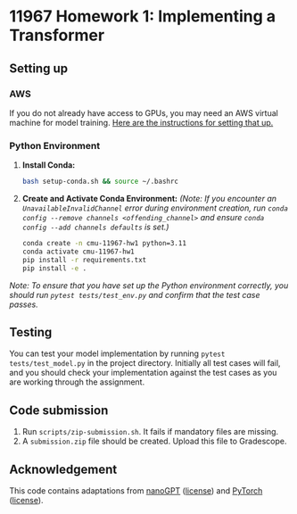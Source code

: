 # 11967 Homework 1: Implementing a Transformer

## Setting up

### AWS
If you do not already have access to GPUs, you may need an AWS virtual machine for model training.
[Here are the instructions for setting that up.](https://docs.google.com/presentation/d/1Tw_klO84R9G7CZ3cINAKgy4BfdNm-8dlnRXSBIVD_3A/edit?usp=sharing)

### Python Environment
1.  **Install Conda:**
    ```bash
    bash setup-conda.sh && source ~/.bashrc
    ```
2.  **Create and Activate Conda Environment:**
    *(Note: If you encounter an `UnavailableInvalidChannel` error during environment creation, run `conda config --remove channels <offending_channel>` and ensure `conda config --add channels defaults` is set.)*
    ```bash
    conda create -n cmu-11967-hw1 python=3.11
    conda activate cmu-11967-hw1
    pip install -r requirements.txt
    pip install -e .
    ```

*Note: To ensure that you have set up the Python environment correctly, you should run
`pytest tests/test_env.py` and confirm that the test case passes.*

## Testing

You can test your model implementation by running `pytest tests/test_model.py` in the project directory.
Initially all test cases will fail, and you should check your implementation
against the test cases as you are working through the assignment.

## Code submission

1. Run `scripts/zip-submission.sh`. It fails if mandatory files are missing.
2. A `submission.zip` file should be created. Upload this file to Gradescope.

## Acknowledgement

This code contains adaptations from [nanoGPT](https://github.com/karpathy/nanoGPT)
([license](copyright/nanoGPT)) and [PyTorch](https://pytorch.org/)
([license](copyright/pytorch)).
